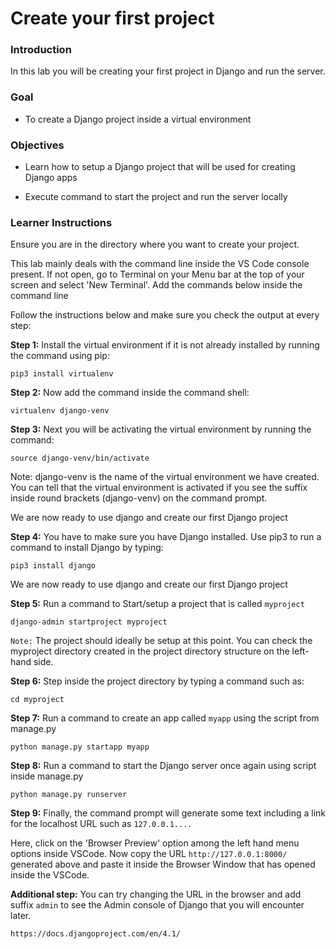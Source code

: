# Create your first project

### Introduction

In this lab you will be creating your first project in Django and run the server.

### Goal
* To create a Django project inside a virtual environment

### Objectives
* Learn how to setup a Django project that will be used for creating Django apps

* Execute command to start the project and run the server locally



### Learner Instructions

Ensure you are in the directory where you want to create your project.

This lab mainly deals with the command line inside the VS Code console present. If not open, go to Terminal on your Menu bar at the top of your screen and select 'New Terminal'. Add the commands below inside the command line

Follow the instructions below and make sure you check the output at every step:


**Step 1:**  Install the virtual environment if it is not already installed by running the command using pip:

```
pip3 install virtualenv
```



**Step 2:**  Now add the command inside the command shell:

```
virtualenv django-venv
```


**Step 3:** Next you will be activating the virtual environment by running the command:

```
source django-venv/bin/activate
```

Note: django-venv is the name of the virtual environment we have created. You can tell that the virtual environment is activated if you see the suffix inside round brackets (django-venv) on the command prompt.

We are now ready to use django and create our first Django project

**Step 4:**  You have to make sure you have Django installed. Use pip3 to run a command to install Django by typing:

```
pip3 install django
```
We are now ready to use django and create our first Django project



**Step 5:** Run a command to Start/setup a project that is called ```myproject```  

```
django-admin startproject myproject
```



```Note:``` The project should ideally be setup at this point. You can check the myproject directory created in the project directory structure on the left-hand side. 


**Step 6:** Step inside the project directory by typing a command such as:

```
cd myproject
```

**Step 7:** Run a command to create an app called ```myapp``` using the script from manage.py

```
python manage.py startapp myapp
```

**Step 8:** Run a command to start the Django server once again using script inside manage.py  

```
python manage.py runserver
```

**Step 9:**  Finally, the command prompt will generate some text including a link for the localhost URL such as 
```127.0.0.1....``` 


Here, click on the 'Browser Preview' option among the left hand menu options inside VSCode. Now copy the URL ```http://127.0.0.1:8000/``` generated above and paste it inside the Browser Window that has opened inside the VSCode.


**Additional step:**  You can try changing the URL in the browser and add suffix ```admin``` to see the Admin console of Django that you will encounter later. 

```https://docs.djangoproject.com/en/4.1/``` 
